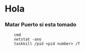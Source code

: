 # Hola

### Matar Puerto si esta tomado
```
    cmd
    netstat -ano
    taskkill /pid <pid number> /f
```
